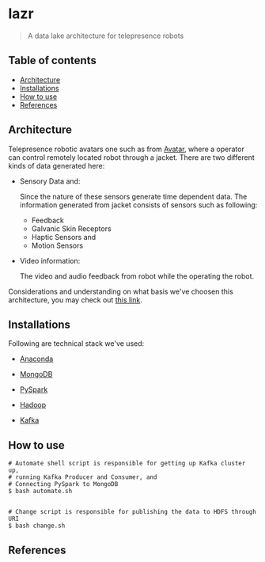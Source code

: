 # lazr
> A data lake architecture for telepresence robots

## Table of contents

- [Architecture](#architecture)
- [Installations](#installations)
- [How to use](#how-to-use)
- [References](#references)

## Architecture

Telepresence robotic avatars one such as from [Avatar](https://g.co/kgs/KfuJ42), where a operator can control remotely located robot through a jacket. There are two different kinds of data generated here:

- Sensory Data and:
  
  Since the nature of these sensors generate time dependent data. The information generated from jacket consists of sensors such as following:

  * Feedback
  * Galvanic Skin Receptors
  * Haptic Sensors and 
  * Motion Sensors


- Video information:

  The video and audio feedback from robot while the operating the robot.

Considerations and understanding on what basis we've choosen this architecture, you may check out [this link](https://docs.google.com/document/d/1Q2nAtQ_UcUGdLwagbxyHWk7RiwRFSflorGsx32z_9mc/edit?usp=sharing).


## Installations

Following are technical stack we've used:

- [Anaconda](https://docs.google.com/document/d/1j_7M_d7pD1tuuEVWgVmpW8lwZ1VxH1-cF8JhZJWO3Ac/edit?usp=sharing)

- [MongoDB](https://docs.google.com/document/d/1R6Zv9BGfJY_acG323mk71RC7DlkifUg9R2NWBgvk8e8/edit?usp=sharing)

- [PySpark](https://docs.google.com/document/d/1MJl3Hi3cOmC5VgVG0qfSsF11LPbk68vii-gOKOMeYxg/edit?usp=sharing)

- [Hadoop](https://docs.google.com/document/d/1lyAd5bzZWu_nRXTS0wU0KZG-USIep5SkxOaBhLVtX5s/edit?usp=sharing)

- [Kafka](https://github.com/ATR-Lab/getting-started-kafka#installation)


## How to use

```
# Automate shell script is responsible for getting up Kafka cluster up, 
# running Kafka Producer and Consumer, and
# Connecting PySpark to MongoDB
$ bash automate.sh


# Change script is responsible for publishing the data to HDFS through URI
$ bash change.sh

```
## References












